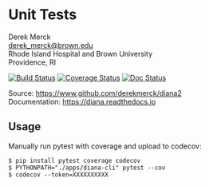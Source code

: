 Unit Tests
==================

Derek Merck  
<derek_merck@brown.edu>  
Rhode Island Hospital and Brown University  
Providence, RI  

[![Build Status](https://travis-ci.org/derekmerck/diana2.svg?branch=master)](https://travis-ci.org/derekmerck/diana2)
[![Coverage Status](https://codecov.io/gh/derekmerck/diana2/branch/master/graph/badge.svg)](https://codecov.io/gh/derekmerck/diana2)
[![Doc Status](https://readthedocs.org/projects/diana/badge/?version=latest)](https://diana.readthedocs.io/en/latest/?badge=latest)

Source: <https://www.github.com/derekmerck/diana2>  
Documentation: <https://diana.readthedocs.io>

Usage
------------------

Manually run pytest with coverage and upload to codecov:

```
$ pip install pytest coverage codecov
$ PYTHONPATH="./apps/diana-cli" pytest --cov
$ codecov --token=XXXXXXXXXX
```